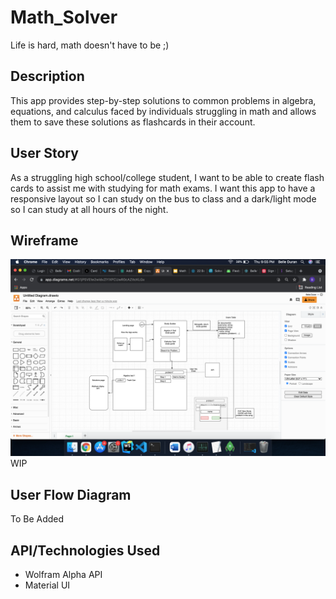 # Math_Solver
Life is hard, math doesn't have to be ;) 

## Description
This app provides step-by-step solutions to common problems in algebra, equations, and calculus faced by individuals struggling in math and allows them to save these solutions as flashcards in their account.  

## User Story 
As a struggling high school/college student, I want to be able to create flash cards to assist me with studying for math exams. I want this app to have a responsive layout so I can study on the bus to class and a dark/light mode so I can study at all hours of the night. 

## Wireframe 
![This is a basic wireframe for the app](client/public/wireframe.png)
WIP

## User Flow Diagram
To Be Added 

## API/Technologies Used
* Wolfram Alpha API
* Material UI
